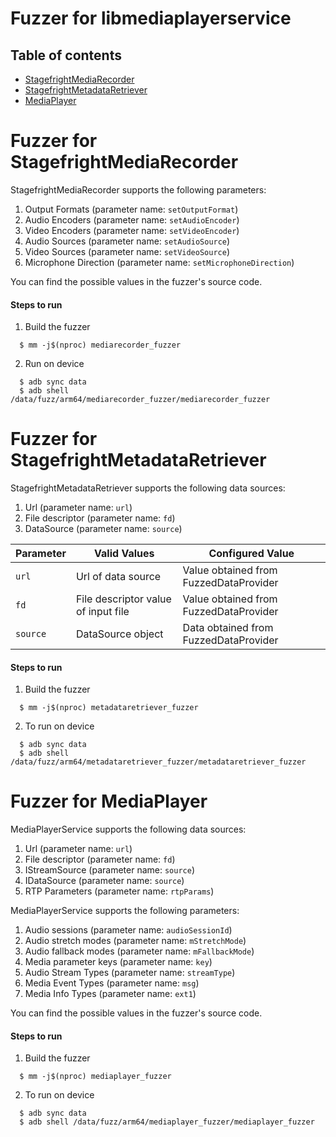 # Fuzzer for libmediaplayerservice
## Table of contents
+ [StagefrightMediaRecorder](#StagefrightMediaRecorder)
+ [StagefrightMetadataRetriever](#StagefrightMetadataRetriever)
+ [MediaPlayer](#MediaPlayer)

# <a name="StagefrightMediaRecorder"></a> Fuzzer for StagefrightMediaRecorder

StagefrightMediaRecorder supports the following parameters:
1. Output Formats (parameter name: `setOutputFormat`)
2. Audio Encoders (parameter name: `setAudioEncoder`)
3. Video Encoders (parameter name: `setVideoEncoder`)
4. Audio Sources (parameter name: `setAudioSource`)
5. Video Sources (parameter name: `setVideoSource`)
6. Microphone Direction (parameter name: `setMicrophoneDirection`)

You can find the possible values in the fuzzer's source code.

#### Steps to run
1. Build the fuzzer
```
  $ mm -j$(nproc) mediarecorder_fuzzer
```
2. Run on device
```
  $ adb sync data
  $ adb shell /data/fuzz/arm64/mediarecorder_fuzzer/mediarecorder_fuzzer
```

# <a name="StagefrightMetadataRetriever"></a> Fuzzer for StagefrightMetadataRetriever

StagefrightMetadataRetriever supports the following data sources:
1. Url (parameter name: `url`)
2. File descriptor (parameter name: `fd`)
3. DataSource (parameter name: `source`)

| Parameter| Valid Values| Configured Value|
|------------- |-------------| ----- |
| `url` | Url of data source | Value obtained from FuzzedDataProvider |
| `fd` | File descriptor value of input file | Value obtained from FuzzedDataProvider |
| `source` | DataSource object | Data obtained from FuzzedDataProvider |

#### Steps to run
1. Build the fuzzer
```
  $ mm -j$(nproc) metadataretriever_fuzzer
```
2. To run on device
```
  $ adb sync data
  $ adb shell /data/fuzz/arm64/metadataretriever_fuzzer/metadataretriever_fuzzer
```

# <a name="MediaPlayer"></a> Fuzzer for MediaPlayer

MediaPlayerService supports the following data sources:
1. Url (parameter name: `url`)
2. File descriptor (parameter name: `fd`)
3. IStreamSource  (parameter name: `source`)
4. IDataSource (parameter name: `source`)
5. RTP Parameters  (parameter name: `rtpParams`)

MediaPlayerService supports the following parameters:
1. Audio sessions (parameter name: `audioSessionId`)
2. Audio stretch modes (parameter name: `mStretchMode`)
3. Audio fallback modes  (parameter name: `mFallbackMode`)
4. Media parameter keys (parameter name: `key`)
5. Audio Stream Types (parameter name: `streamType`)
6. Media Event Types (parameter name: `msg`)
7. Media Info Types (parameter name: `ext1`)

You can find the possible values in the fuzzer's source code.

#### Steps to run
1. Build the fuzzer
```
  $ mm -j$(nproc) mediaplayer_fuzzer
```
2. To run on device
```
  $ adb sync data
  $ adb shell /data/fuzz/arm64/mediaplayer_fuzzer/mediaplayer_fuzzer
```
